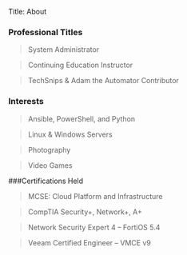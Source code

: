 Title: About

### Professional Titles
> System Administrator

> Continuing Education Instructor

> TechSnips & Adam the Automator Contributor


### Interests
> Ansible, PowerShell, and Python

> Linux & Windows Servers

> Photography

> Video Games


###Certifications Held
> MCSE: Cloud Platform and Infrastructure

> CompTIA Security+, Network+, A+

> Network Security Expert 4 – FortiOS 5.4

> Veeam Certified Engineer – VMCE v9
